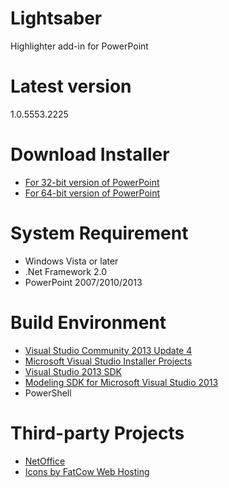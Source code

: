 # Lightsaber
Highlighter add-in for PowerPoint

# Latest version
1.0.5553.2225

# Download Installer
- [For 32-bit version of PowerPoint](https://github.com/examan/lightsaber/releases/download/1.0.5553.2225/Lightsaber86.msi)
- [For 64-bit version of PowerPoint](https://github.com/examan/lightsaber/releases/download/1.0.5553.2225/Lightsaber64.msi)

# System Requirement
- Windows Vista or later
- .Net Framework 2.0
- PowerPoint 2007/2010/2013

# Build Environment
- [Visual Studio Community 2013 Update 4](http://www.visualstudio.com/downloads/download-visual-studio-vs.aspx)
- [Microsoft Visual Studio Installer Projects](https://visualstudiogallery.msdn.microsoft.com/9abe329c-9bba-44a1-be59-0fbf6151054d)
- [Visual Studio 2013 SDK](http://www.microsoft.com/en-us/download/details.aspx?id=40758)
- [Modeling SDK for Microsoft Visual Studio 2013](http://www.microsoft.com/en-us/download/details.aspx?id=40754)
- PowerShell

# Third-party Projects
- [NetOffice](http://netoffice.codeplex.com/)
- [Icons by FatCow Web Hosting](https://www.iconfinder.com/iconsets/fatcow)
